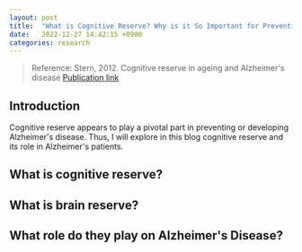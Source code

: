 ```yaml
---
layout: post
title:  "What is Cognitive Reserve? Why is it So Important for Preventing Alzheimer's Disease?"
date:   2022-12-27 14:42:15 +0900
categories: research
---
```


> Reference: Stern, 2012. Cognitive reserve in ageing and Alzheimer's disease [Publication link](https://pubmed.ncbi.nlm.nih.gov/23079557/)

## Introduction

Cognitive reserve appears to play a pivotal part in preventing or developing Alzheimer's disease. Thus, I will explore in this blog cognitive reserve and its role in Alzheimer's patients.

## What is cognitive reserve?



## What is brain reserve?

## What role do they play on Alzheimer's Disease?